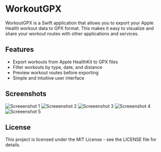 # WorkoutGPX

WorkoutGPX is a Swift application that allows you to export your Apple Health workout data to GPX format. This makes it easy to visualize and share your workout routes with other applications and services.

## Features

- Export workouts from Apple HealthKit to GPX files
- Filter workouts by type, date, and distance
- Preview workout routes before exporting
- Simple and intuitive user interface

## Screenshots

![Screeenshot 1](https://static.objectgraph.com/img/wgpx/workoutgpx_1.webp)
![Screeenshot 2](https://static.objectgraph.com/img/wgpx/workoutgpx_2.webp)
![Screeenshot 3](https://static.objectgraph.com/img/wgpx/workoutgpx_3.webp)
![Screeenshot 4](https://static.objectgraph.com/img/wgpx/workoutgpx_4.webp)
![Screeenshot 5](https://static.objectgraph.com/img/wgpx/workoutgpx_5.webp)



## License

This project is licensed under the MIT License - see the LICENSE file for details.
